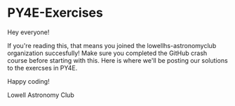 # PY4E-Exercises
Hey everyone!

If you're reading this, that means you joined the lowellhs-astronomyclub organization succesfully! 
Make sure you completed the GitHub crash course before starting with this. Here is where we'll be posting our solutions to the exercses in PY4E.

Happy coding!

Lowell Astronomy Club
